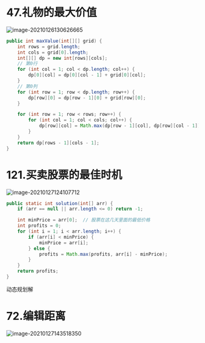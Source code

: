 # 47.礼物的最大价值

![image-20210126130626665](https://gitee.com/likeloveC/picture_bed/raw/master/img/8.26/20210126130633.png)

```java
public int maxValue(int[][] grid) {
    int rows = grid.length;
    int cols = grid[0].length;
    int[][] dp = new int[rows][cols];
    // 第0行
    for (int col = 1; col < dp.length; col++) {
        dp[0][col] = dp[0][col - 1] + grid[0][col];
    }
    // 第0列
    for (int row = 1; row < dp.length; row++) {
        dp[row][0] = dp[row - 1][0] + grid[row][0];
    }

    for (int row = 1; row < rows; row++) {
        for (int col = 1; col < cols; col++) {
            dp[row][col] = Math.max(dp[row - 1][col], dp[row][col - 1]) + grid[row][col];
        }
    }
    return dp[rows - 1][cols - 1];
}
```





# 121.买卖股票的最佳时机

![image-20210127124107712](https://gitee.com/likeloveC/picture_bed/raw/master/img/8.26/20210127124114.png)

```java
public static int solution(int[] arr) {
    if (arr == null || arr.length <= 0) return -1;

    int minPrice = arr[0];  // 股票在这几天里面的最低价格
    int profits = 0;
    for (int i = 1; i < arr.length; i++) {
        if (arr[i] < minPrice) {
            minPrice = arr[i];
        } else {
            profits = Math.max(profits, arr[i] - minPrice);
        }
    }
    return profits;
}
```

动态规划解





# 72.编辑距离

![image-20210127143518350](https://gitee.com/likeloveC/picture_bed/raw/master/img/8.26/20210127143518.png)